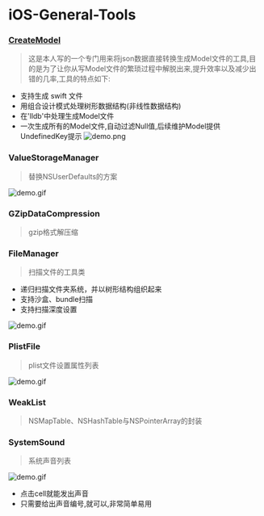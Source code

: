 # iOS-General-Tools

### [CreateModel](http://www.cnblogs.com/YouXianMing/p/4957619.html)

> 这是本人写的一个专门用来将json数据直接转换生成Model文件的工具,目的是为了让你从写Model文件的繁琐过程中解脱出来,提升效率以及减少出错的几率,工具的特点如下:

* 支持生成 swift 文件
* 用组合设计模式处理树形数据结构(非线性数据结构)
* 在'lldb'中处理生成Model文件
* 一次生成所有的Model文件,自动过滤Null值,后续维护Model提供UndefinedKey提示
![demo.png](http://images2015.cnblogs.com/blog/607542/201511/607542-20151111223951540-2102716162.png)


### ValueStorageManager

> 替换NSUserDefaults的方案

![demo.gif](http://images2015.cnblogs.com/blog/607542/201603/607542-20160317214443037-1709824730.gif)


### GZipDataCompression

> gzip格式解压缩


### FileManager

> 扫描文件的工具类

* 递归扫描文件夹系统，并以树形结构组织起来
* 支持沙盒、bundle扫描
* 支持扫描深度设置

![demo.gif](http://images2015.cnblogs.com/blog/607542/201512/607542-20151205063753768-1689391170.gif)


### PlistFile

> plist文件设置属性列表

![demo.gif](http://images2015.cnblogs.com/blog/607542/201509/607542-20150921164344537-848105021.gif)

### WeakList

> NSMapTable、NSHashTable与NSPointerArray的封装

### SystemSound

> 系统声音列表

![demo.gif](http://images0.cnblogs.com/blog2015/607542/201508/242112082184143.gif)

* 点击cell就能发出声音
* 只需要给出声音编号,就可以,非常简单易用
